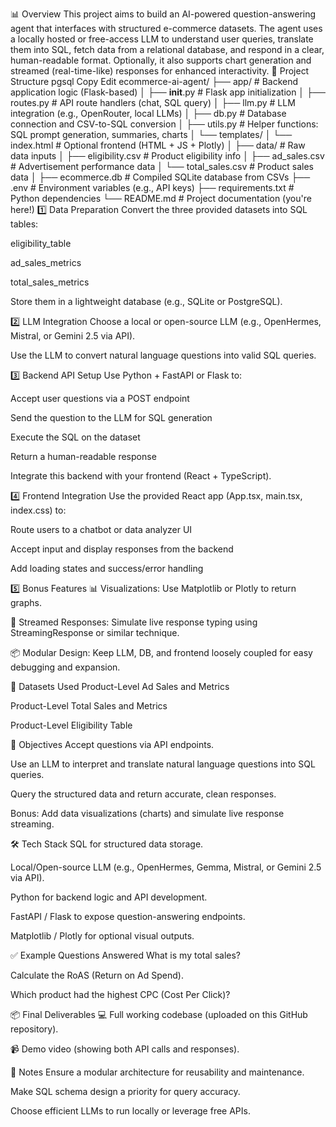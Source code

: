 📊 Overview
This project aims to build an AI-powered question-answering agent that interfaces with structured e-commerce datasets. The agent uses a locally hosted or free-access LLM to understand user queries, translate them into SQL, fetch data from a relational database, and respond in a clear, human-readable format. Optionally, it also supports chart generation and streamed (real-time-like) responses for enhanced interactivity.
📁 Project Structure
pgsql
Copy
Edit
ecommerce-ai-agent/
├── app/                         # Backend application logic (Flask-based)
│   ├── __init__.py              # Flask app initialization
│   ├── routes.py                # API route handlers (chat, SQL query)
│   ├── llm.py                   # LLM integration (e.g., OpenRouter, local LLMs)
│   ├── db.py                    # Database connection and CSV-to-SQL conversion
│   ├── utils.py                 # Helper functions: SQL prompt generation, summaries, charts
│   └── templates/
│       └── index.html           # Optional frontend (HTML + JS + Plotly)
│
├── data/                        # Raw data inputs
│   ├── eligibility.csv          # Product eligibility info
│   ├── ad_sales.csv             # Advertisement performance data
│   └── total_sales.csv          # Product sales data
│
├── ecommerce.db                 # Compiled SQLite database from CSVs
├── .env                         # Environment variables (e.g., API keys)
├── requirements.txt             # Python dependencies
└── README.md                    # Project documentation (you're here!)
1️⃣ Data Preparation
Convert the three provided datasets into SQL tables:

eligibility_table

ad_sales_metrics

total_sales_metrics

Store them in a lightweight database (e.g., SQLite or PostgreSQL).

2️⃣ LLM Integration
Choose a local or open-source LLM (e.g., OpenHermes, Mistral, or Gemini 2.5 via API).

Use the LLM to convert natural language questions into valid SQL queries.

3️⃣ Backend API Setup
Use Python + FastAPI or Flask to:

Accept user questions via a POST endpoint

Send the question to the LLM for SQL generation

Execute the SQL on the dataset

Return a human-readable response

Integrate this backend with your frontend (React + TypeScript).

4️⃣ Frontend Integration
Use the provided React app (App.tsx, main.tsx, index.css) to:

Route users to a chatbot or data analyzer UI

Accept input and display responses from the backend

Add loading states and success/error handling

5️⃣ Bonus Features
📊 Visualizations: Use Matplotlib or Plotly to return graphs.

🔴 Streamed Responses: Simulate live response typing using StreamingResponse or similar technique.

📦 Modular Design: Keep LLM, DB, and frontend loosely coupled for easy debugging and expansion.


📂 Datasets Used
Product-Level Ad Sales and Metrics

Product-Level Total Sales and Metrics

Product-Level Eligibility Table

🎯 Objectives
Accept questions via API endpoints.

Use an LLM to interpret and translate natural language questions into SQL queries.

Query the structured data and return accurate, clean responses.

Bonus: Add data visualizations (charts) and simulate live response streaming.

🛠️ Tech Stack
SQL for structured data storage.

Local/Open-source LLM (e.g., OpenHermes, Gemma, Mistral, or Gemini 2.5 via API).

Python for backend logic and API development.

FastAPI / Flask to expose question-answering endpoints.

Matplotlib / Plotly for optional visual outputs.

✅ Example Questions Answered
What is my total sales?

Calculate the RoAS (Return on Ad Spend).

Which product had the highest CPC (Cost Per Click)?

📦 Final Deliverables
💻 Full working codebase (uploaded on this GitHub repository).

📹 Demo video (showing both API calls and responses).

📝 Notes
Ensure a modular architecture for reusability and maintenance.

Make SQL schema design a priority for query accuracy.

Choose efficient LLMs to run locally or leverage free APIs.
